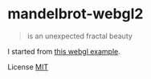 # mandelbrot-webgl2

> is an unexpected fractal beauty

I started from [this webgl example](http://learningwebgl.com/lessons/example01/).

License [MIT](http://g14n.info/mit-license)
